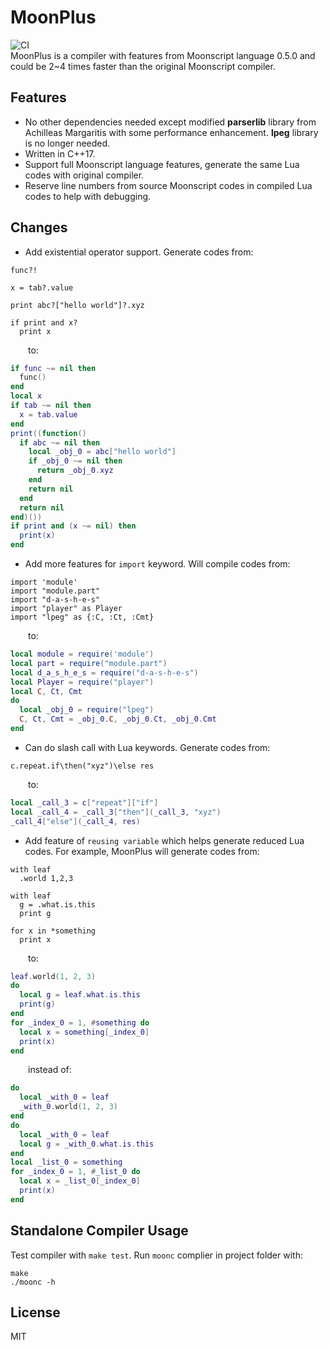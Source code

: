 # MoonPlus

![CI](https://github.com/pigpigyyy/MoonPlus/workflows/build-test/badge.svg)  
MoonPlus is a compiler with features from Moonscript language 0.5.0 and could be 2~4 times faster than the original Moonscript compiler. 

## Features

* No other dependencies needed except modified **parserlib** library from Achilleas Margaritis with some performance enhancement. **lpeg** library is no longer needed.
* Written in C++17.
* Support full Moonscript language features, generate the same Lua codes with original compiler.
* Reserve line numbers from source Moonscript codes in compiled Lua codes to help with debugging.

## Changes

* Add existential operator support. Generate codes from:
```Moonscript
func?!

x = tab?.value

print abc?["hello world"]?.xyz

if print and x?
  print x
```
&emsp;&emsp;to:
```Lua
if func ~= nil then
  func()
end
local x
if tab ~= nil then
  x = tab.value
end
print((function()
  if abc ~= nil then
    local _obj_0 = abc["hello world"]
    if _obj_0 ~= nil then
      return _obj_0.xyz
    end
    return nil
  end
  return nil
end)())
if print and (x ~= nil) then
  print(x)
end
```

* Add more features for `import` keyword. Will compile codes from:
```Moonscript
import 'module'
import "module.part"
import "d-a-s-h-e-s"
import "player" as Player
import "lpeg" as {:C, :Ct, :Cmt}
```
&emsp;&emsp;to:
```Lua
local module = require('module')
local part = require("module.part")
local d_a_s_h_e_s = require("d-a-s-h-e-s")
local Player = require("player")
local C, Ct, Cmt
do
  local _obj_0 = require("lpeg")
  C, Ct, Cmt = _obj_0.C, _obj_0.Ct, _obj_0.Cmt
end
```

* Can do slash call with Lua keywords. Generate codes from:
```Moonscript
c.repeat.if\then("xyz")\else res
```
&emsp;&emsp;to:
```Lua
local _call_3 = c["repeat"]["if"]
local _call_4 = _call_3["then"](_call_3, "xyz")
_call_4["else"](_call_4, res)
```

* Add feature of `reusing variable` which helps generate reduced Lua codes. For example, MoonPlus will generate codes from:
```Moonscript
with leaf
  .world 1,2,3

with leaf
  g = .what.is.this
  print g

for x in *something
  print x
```
&emsp;&emsp;to:
```Lua
leaf.world(1, 2, 3)
do
  local g = leaf.what.is.this
  print(g)
end
for _index_0 = 1, #something do
  local x = something[_index_0]
  print(x)
end
```
&emsp;&emsp;instead of:
```lua
do
  local _with_0 = leaf
  _with_0.world(1, 2, 3)
end
do
  local _with_0 = leaf
  local g = _with_0.what.is.this
end
local _list_0 = something
for _index_0 = 1, #_list_0 do
  local x = _list_0[_index_0]
  print(x)
end
```

## Standalone Compiler Usage

Test compiler with `make test`.
Run `moonc` complier in project folder with:
```shell
make
./moonc -h
```

## License
MIT
